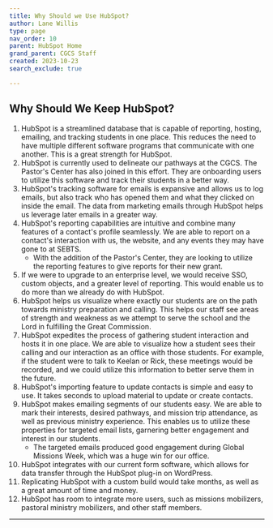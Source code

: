 ```yaml
---
title: Why Should we Use HubSpot?
author: Lane Willis
type: page
nav_order: 10
parent: HubSpot Home
grand_parent: CGCS Staff
created: 2023-10-23
search_exclude: true

---
```


## Why Should We Keep HubSpot?

1. HubSpot is a streamlined database that is capable of reporting, hosting, emailing, and tracking students in one place. This reduces the need to have multiple different software programs that communicate with one another. This is a great strength for HubSpot.
2. HubSpot is currently used to delineate our pathways at the CGCS. The Pastor's Center has also joined in this effort. They are onboarding users to utilize this software and track their students in a better way.
3. HubSpot's tracking software for emails is expansive and allows us to log emails, but also track who has opened them and what they clicked on inside the email. The data from marketing emails through HubSpot helps us leverage later emails in a greater way.
4. HubSpot's reporting capabilities are intuitive and combine many features of a contact's profile seamlessly. We are able to report on a contact's interaction with us, the website, and any events they may have gone to at SEBTS.
    - With the addition of the Pastor's Center, they are looking to utilize the reporting features to give reports for their new grant.
5. If we were to upgrade to an enterprise level, we would receive SSO, custom objects, and a greater level of reporting. This would enable us to do more than we already do with HubSpot.
6. HubSpot helps us visualize where exactly our students are on the path towards ministry preparation and calling. This helps our staff see areas of strength and weakness as we attempt to serve the school and the Lord in fulfilling the Great Commission.
7. HubSpot expedites the process of gathering student interaction and hosts it in one place. We are able to visualize how a student sees their calling and our interaction as an office with those students. For example, if the student were to talk to Keelan or Rick, these meetings would be recorded, and we could utilize this information to better serve them in the future.
8. HubSpot's importing feature to update contacts is simple and easy to use. It takes seconds to upload material to update or create contacts.
9. HubSpot makes emailing segments of our students easy. We are able to mark their interests, desired pathways, and mission trip attendance, as well as previous ministry experience. This enables us to utilize these properties for targeted email lists, garnering better engagement and interest in our students.
    - The targeted emails produced good engagement during Global Missions Week, which was a huge win for our office.
10. HubSpot integrates with our current form software, which allows for data transfer through the HubSpot plug-in on WordPress.
11. Replicating HubSpot with a custom build would take months, as well as a great amount of time and money.
12. HubSpot has room to integrate more users, such as missions mobilizers, pastoral ministry mobilizers, and other staff members.

---

